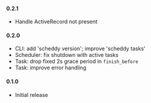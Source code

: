 #### 0.2.1

- Handle ActiveRecord not present

#### 0.2.0

- CLI: add 'scheddy version'; improve 'scheddy tasks'
- Scheduler: fix shutdown with active tasks
- Task: drop fixed 2s grace period in `finish_before`
- Task: improve error handling

#### 0.1.0

- Initial release
